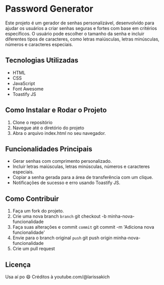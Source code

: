 # Password Generator

Este projeto é um gerador de senhas personalizável, desenvolvido para ajudar os usuários a criar senhas seguras e fortes com base em critérios específicos. O usuário pode escolher o tamanho da senha e incluir diferentes tipos de caracteres, como letras maiúsculas, letras minúsculas, números e caracteres especiais.

## Tecnologias Utilizadas

- HTML
- CSS
- JavaScript
- Font Awesome
- Toastify JS

## Como Instalar e Rodar o Projeto

1. Clone o repositório
2. Navegue até o diretório do projeto
3. Abra o arquivo index.html no seu navegador.

## Funcionalidades Principais
- Gerar senhas com comprimento personalizado.
- Incluir letras maiúsculas, letras minúsculas, números e caracteres especiais.
- Copiar a senha gerada para a área de transferência com um clique.
- Notificações de sucesso e erro usando Toastify JS.

## Como Contribuir
1. Faça um fork do projeto.
2. Crie uma nova branch
    ```branch```
    git checkout -b minha-nova-funcionalidade
3. Faça suas alterações e commit
    ```commit```
    git commit -m 'Adiciona nova funcionalidade'
4. Envie para o branch original
    ```push```
    git push origin minha-nova-funcionalidade
5. Crie um pull request

## Licença
Usa aí po :smile: Créditos à youtube.com/@larissakich

